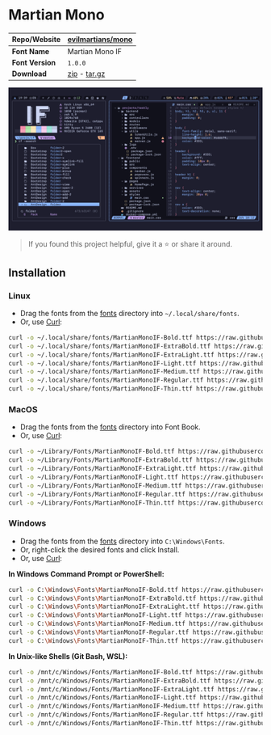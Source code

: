 <!-- SHORTCUT REFERENCE LINKS -->

[zip]: https://github.com/iconicFonts/if/releases/download/v1.1.0/Martian_Mono.zip
[tar]: https://github.com/iconicFonts/if/releases/download/v1.1.0/Martian_Mono.tar.gz
[url]: https://github.com/evilmartians/mono

# Martian Mono

| Repo/Website     | [evilmartians/mono][url]   |
| :--------------- | :------------------------- |
| **Font Name**    | Martian Mono IF            |
| **Font Version** | `1.0.0`                    |
| **Download**     | [zip][zip] - [tar.gz][tar] |

![Font preview](preview.png)

> If you found this project helpful, give it a :star: or share it around.

## Installation

### Linux

- Drag the fonts from the [fonts](fonts) directory into `~/.local/share/fonts`.
- Or, use [Curl](https://github.com/curl/curl):

```sh
curl -o ~/.local/share/fonts/MartianMonoIF-Bold.ttf https://raw.githubusercontent.com/iconicFonts/if/main/fonts/patched/Martian_Mono/fonts/MartianMonoIF-Bold.ttf
curl -o ~/.local/share/fonts/MartianMonoIF-ExtraBold.ttf https://raw.githubusercontent.com/iconicFonts/if/main/fonts/patched/Martian_Mono/fonts/MartianMonoIF-ExtraBold.ttf
curl -o ~/.local/share/fonts/MartianMonoIF-ExtraLight.ttf https://raw.githubusercontent.com/iconicFonts/if/main/fonts/patched/Martian_Mono/fonts/MartianMonoIF-ExtraLight.ttf
curl -o ~/.local/share/fonts/MartianMonoIF-Light.ttf https://raw.githubusercontent.com/iconicFonts/if/main/fonts/patched/Martian_Mono/fonts/MartianMonoIF-Light.ttf
curl -o ~/.local/share/fonts/MartianMonoIF-Medium.ttf https://raw.githubusercontent.com/iconicFonts/if/main/fonts/patched/Martian_Mono/fonts/MartianMonoIF-Medium.ttf
curl -o ~/.local/share/fonts/MartianMonoIF-Regular.ttf https://raw.githubusercontent.com/iconicFonts/if/main/fonts/patched/Martian_Mono/fonts/MartianMonoIF-Regular.ttf
curl -o ~/.local/share/fonts/MartianMonoIF-Thin.ttf https://raw.githubusercontent.com/iconicFonts/if/main/fonts/patched/Martian_Mono/fonts/MartianMonoIF-Thin.ttf
```

### MacOS

- Drag the fonts from the [fonts](fonts) directory into Font Book.
- Or, use [Curl](https://github.com/curl/curl):

```sh
curl -o ~/Library/Fonts/MartianMonoIF-Bold.ttf https://raw.githubusercontent.com/iconicFonts/if/main/fonts/patched/Martian_Mono/fonts/MartianMonoIF-Bold.ttf
curl -o ~/Library/Fonts/MartianMonoIF-ExtraBold.ttf https://raw.githubusercontent.com/iconicFonts/if/main/fonts/patched/Martian_Mono/fonts/MartianMonoIF-ExtraBold.ttf
curl -o ~/Library/Fonts/MartianMonoIF-ExtraLight.ttf https://raw.githubusercontent.com/iconicFonts/if/main/fonts/patched/Martian_Mono/fonts/MartianMonoIF-ExtraLight.ttf
curl -o ~/Library/Fonts/MartianMonoIF-Light.ttf https://raw.githubusercontent.com/iconicFonts/if/main/fonts/patched/Martian_Mono/fonts/MartianMonoIF-Light.ttf
curl -o ~/Library/Fonts/MartianMonoIF-Medium.ttf https://raw.githubusercontent.com/iconicFonts/if/main/fonts/patched/Martian_Mono/fonts/MartianMonoIF-Medium.ttf
curl -o ~/Library/Fonts/MartianMonoIF-Regular.ttf https://raw.githubusercontent.com/iconicFonts/if/main/fonts/patched/Martian_Mono/fonts/MartianMonoIF-Regular.ttf
curl -o ~/Library/Fonts/MartianMonoIF-Thin.ttf https://raw.githubusercontent.com/iconicFonts/if/main/fonts/patched/Martian_Mono/fonts/MartianMonoIF-Thin.ttf
```

### Windows

- Drag the fonts from the [fonts](fonts) directory into `C:\Windows\Fonts`.
- Or, right-click the desired fonts and click Install.
- Or, use [Curl](https://github.com/curl/curl):

**In Windows Command Prompt or PowerShell:**

```sh
curl -o C:\Windows\Fonts\MartianMonoIF-Bold.ttf https://raw.githubusercontent.com/iconicFonts/if/main/fonts/patched/Martian_Mono/fonts/MartianMonoIF-Bold.ttf
curl -o C:\Windows\Fonts\MartianMonoIF-ExtraBold.ttf https://raw.githubusercontent.com/iconicFonts/if/main/fonts/patched/Martian_Mono/fonts/MartianMonoIF-ExtraBold.ttf
curl -o C:\Windows\Fonts\MartianMonoIF-ExtraLight.ttf https://raw.githubusercontent.com/iconicFonts/if/main/fonts/patched/Martian_Mono/fonts/MartianMonoIF-ExtraLight.ttf
curl -o C:\Windows\Fonts\MartianMonoIF-Light.ttf https://raw.githubusercontent.com/iconicFonts/if/main/fonts/patched/Martian_Mono/fonts/MartianMonoIF-Light.ttf
curl -o C:\Windows\Fonts\MartianMonoIF-Medium.ttf https://raw.githubusercontent.com/iconicFonts/if/main/fonts/patched/Martian_Mono/fonts/MartianMonoIF-Medium.ttf
curl -o C:\Windows\Fonts\MartianMonoIF-Regular.ttf https://raw.githubusercontent.com/iconicFonts/if/main/fonts/patched/Martian_Mono/fonts/MartianMonoIF-Regular.ttf
curl -o C:\Windows\Fonts\MartianMonoIF-Thin.ttf https://raw.githubusercontent.com/iconicFonts/if/main/fonts/patched/Martian_Mono/fonts/MartianMonoIF-Thin.ttf
```

**In Unix-like Shells (Git Bash, WSL):**

```sh
curl -o /mnt/c/Windows/Fonts/MartianMonoIF-Bold.ttf https://raw.githubusercontent.com/iconicFonts/if/main/fonts/patched/Martian_Mono/fonts/MartianMonoIF-Bold.ttf
curl -o /mnt/c/Windows/Fonts/MartianMonoIF-ExtraBold.ttf https://raw.githubusercontent.com/iconicFonts/if/main/fonts/patched/Martian_Mono/fonts/MartianMonoIF-ExtraBold.ttf
curl -o /mnt/c/Windows/Fonts/MartianMonoIF-ExtraLight.ttf https://raw.githubusercontent.com/iconicFonts/if/main/fonts/patched/Martian_Mono/fonts/MartianMonoIF-ExtraLight.ttf
curl -o /mnt/c/Windows/Fonts/MartianMonoIF-Light.ttf https://raw.githubusercontent.com/iconicFonts/if/main/fonts/patched/Martian_Mono/fonts/MartianMonoIF-Light.ttf
curl -o /mnt/c/Windows/Fonts/MartianMonoIF-Medium.ttf https://raw.githubusercontent.com/iconicFonts/if/main/fonts/patched/Martian_Mono/fonts/MartianMonoIF-Medium.ttf
curl -o /mnt/c/Windows/Fonts/MartianMonoIF-Regular.ttf https://raw.githubusercontent.com/iconicFonts/if/main/fonts/patched/Martian_Mono/fonts/MartianMonoIF-Regular.ttf
curl -o /mnt/c/Windows/Fonts/MartianMonoIF-Thin.ttf https://raw.githubusercontent.com/iconicFonts/if/main/fonts/patched/Martian_Mono/fonts/MartianMonoIF-Thin.ttf
```
